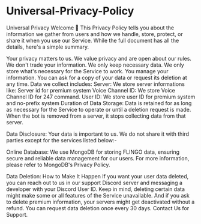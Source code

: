 # Universal-Privacy-Policy
Universal Privacy Welcome 👋 This Privacy Policy tells you about the information we gather from users and how we handle, store, protect, or share it when you use our Service. While the full document has all the details, here's a simple summary.

Your privacy matters to us. We value privacy and are open about our rules. We don't trade your information. We only keep necessary data. We only store what's necessary for the Service to work. You manage your information. You can ask for a copy of your data or request its deletion at any time. Data we collect includes: Server: We store server informations like: Server id for premium system Voice Channel ID: We store Voice Channel ID for 247 command. User ID: We store user ID for premium system and no-prefix system Duration of Data Storage: Data is retained for as long as necessary for the Service to operate or until a deletion request is made. When the bot is removed from a server, it stops collecting data from that server.

Data Disclosure: Your data is important to us. We do not share it with third parties except for the services listed below:-

Online Database: We use MongoDB for storing FLINGO data, ensuring secure and reliable data management for our users. For more information, please refer to MongoDB's Privacy Policy.

Data Deletion: How to Make It Happen If you want your user data deleted, you can reach out to us in our support Discord server and messaging a developer with your Discord User ID. Keep in mind, deleting certain data might make some or all features of the Service unavailable. And if you ask to delete premium information, your servers might get deactivated without a refund. You can request data deletion once every 30 days. Contact Us for Support.
